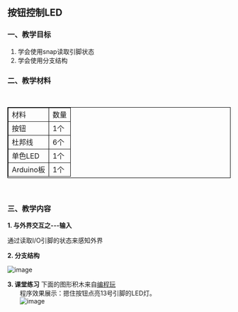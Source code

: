 ## 按钮控制LED
### 一、教学目标
1. 学会使用snap读取引脚状态
2. 学会使用分支结构

### 二、教学材料
<br>

<table border="1px" align="center" bordercolor="black" width="620px" height="160px">
    <tr align="left">
        <td>材料</td>
        <td>数量</td>
    </tr>
    <tr align="left">
        <td>按钮</td>
        <td>1个</td>
    </tr>
    <tr align="left">
        <td>杜邦线</td>
        <td>6个</td>
    </tr>
        <tr align="left">
        <td>单色LED</td>
        <td>1个</td>
    </tr>
    <tr align="left">
        <td>Arduino板</td>
        <td>1个</td>
    </tr>
</table>
<br>

### 三、教学内容
**1. 与外界交互之---输入**

通过读取I/O引脚的状态来感知外界

**2. 分支结构**

![image](http://www.manykit.com/public/courseimg/2-2-1.png)

**3. 课堂练习**
下面的图形积木来自[编程玩](http://www.manykit.com/codeplay/#/snap?=158)<br>
&emsp;&emsp;程序效果展示：摁住按钮点亮13号引脚的LED灯。<br>
&emsp;&emsp;![image](http://www.manykit.com/public/courseimg/2-2-2.png)